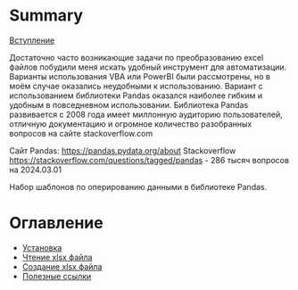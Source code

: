 # Summary

[Вступление](README.md)

Достаточно часто возникающие задачи по преобразованию excel файлов побудили меня искать удобный инструмент для автоматизации. Варианты использования VBA или PowerBI были рассмотрены, но в моём случае оказались неудобными к использованию.
Вариант с использованием библиотеки Pandas оказался наиболее гибким и удобным в повседневном использовании. Библиотека Pandas развивается с 2008 года имеет миллонную аудиторию пользователей, отличную документацию и огромное количество разобранных вопросов на сайте stackoverflow.com

Сайт Pandas: <https://pandas.pydata.org/about>
Stackoverflow <https://stackoverflow.com/questions/tagged/pandas> - 286 тысяч вопросов на 2024.03.01

Набор шаблонов по оперированию данными в библиотеке Pandas.

# Оглавление

- [Установка](guide/installation.md)
- [Чтение xlsx файла](guide/load.md)
- [Создание xlsx файла](guide/creating.md)
- [Полезные ссылки](guide/reading.md)
